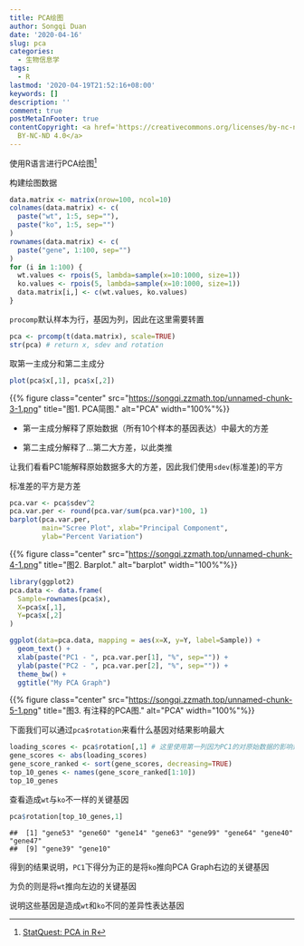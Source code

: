 ```yaml
---
title: PCA绘图
author: Songqi Duan
date: '2020-04-16'
slug: pca
categories:
  - 生物信息学
tags:
  - R
lastmod: '2020-04-19T21:52:16+08:00'
keywords: []
description: ''
comment: true
postMetaInFooter: true
contentCopyright: <a href='https://creativecommons.org/licenses/by-nc-nd/4.0/'>CC
  BY-NC-ND 4.0</a>
---
```

使用R语言进行PCA绘图[^1]

构建绘图数据

```r
data.matrix <- matrix(nrow=100, ncol=10)
colnames(data.matrix) <- c(
  paste("wt", 1:5, sep=""),
  paste("ko", 1:5, sep="")
)
rownames(data.matrix) <- c(
  paste("gene", 1:100, sep="")
)
for (i in 1:100) {
  wt.values <- rpois(5, lambda=sample(x=10:1000, size=1))
  ko.values <- rpois(5, lambda=sample(x=10:1000, size=1))
  data.matrix[i,] <- c(wt.values, ko.values)
}
```

`procomp`默认样本为行，基因为列，因此在这里需要转置

```r
pca <- prcomp(t(data.matrix), scale=TRUE)
str(pca) # return x, sdev and rotation
```

取第一主成分和第二主成分

```r
plot(pca$x[,1], pca$x[,2]) 
```

{{% figure class="center" src="https://songqi.zzmath.top/unnamed-chunk-3-1.png" title="图1. PCA简图." alt="PCA" width="100%"%}}

- 第一主成分解释了原始数据（所有10个样本的基因表达）中最大的方差

- 第二主成分解释了...第二大方差，以此类推

让我们看看PC1能解释原始数据多大的方差，因此我们使用`sdev`(标准差)的平方

标准差的平方是方差

```r
pca.var <- pca$sdev^2
pca.var.per <- round(pca.var/sum(pca.var)*100, 1)
barplot(pca.var.per, 
        main="Scree Plot", xlab="Principal Component",
        ylab="Percent Variation")
```

{{% figure class="center" src="https://songqi.zzmath.top/unnamed-chunk-4-1.png" title="图2. Barplot." alt="barplot" width="100%"%}}

```r
library(ggplot2)
pca.data <- data.frame(
  Sample=rownames(pca$x),
  X=pca$x[,1],
  Y=pca$x[,2]
)

ggplot(data=pca.data, mapping = aes(x=X, y=Y, label=Sample)) +
  geom_text() + 
  xlab(paste("PC1 - ", pca.var.per[1], "%", sep="")) + 
  ylab(paste("PC2 - ", pca.var.per[2], "%", sep="")) + 
  theme_bw() +
  ggtitle("My PCA Graph")
```

{{% figure class="center" src="https://songqi.zzmath.top/unnamed-chunk-5-1.png" title="图3. 有注释的PCA图." alt="PCA" width="100%"%}}

下面我们可以通过`pca$rotation`来看什么基因对结果影响最大

```r
loading_scores <- pca$rotation[,1] # 这里使用第一列因为PC1的对原始数据的影响达到91%
gene_scores <- abs(loading_scores)
gene_score_ranked <- sort(gene_scores, decreasing=TRUE)
top_10_genes <- names(gene_score_ranked[1:10])
top_10_genes
```

查看造成`wt`与`ko`不一样的关键基因

```r
pca$rotation[top_10_genes,1]
```

```plaintext
##  [1] "gene53" "gene60" "gene14" "gene63" "gene99" "gene64" "gene40" "gene47"
##  [9] "gene39" "gene10"
```

得到的结果说明，`PC1`下得分为正的是将`ko`推向PCA Graph右边的关键基因

为负的则是将`wt`推向左边的关键基因

说明这些基因是造成`wt`和`ko`不同的差异性表达基因

[^1]: [StatQuest: PCA in R](https://www.youtube.com/watch?v=0Jp4gsfOLMs&list=PLblh5JKOoLUJJpBNfk8_YadPwDTO2SCbx)
